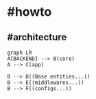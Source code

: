 # #howto
## #architecture
```mermaid
graph LR
A[BACKEND] --> B(core)
A --> C(app)

B --> D((Base entities...))
B --> E((middlewares...))
B --> F((configs...))
```